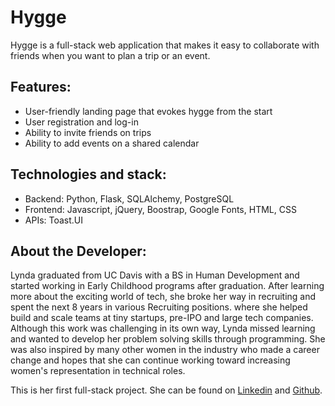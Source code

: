 # Hygge 

Hygge is a full-stack web application that makes it easy to collaborate with friends when you 
want to plan a trip or an event.

<h2> Features:</h2>
<ul>

<li>User-friendly landing page that evokes hygge from the start</li>
<li>User registration and log-in</li>
<li>Ability to invite friends on trips</li>
<li>Ability to add events on a shared calendar</li>
</ul>

<h2> Technologies and stack:</h2>
<ul>
<li>Backend: Python, Flask, SQLAlchemy, PostgreSQL</li>
<li>Frontend: Javascript, jQuery, Boostrap, Google Fonts, HTML, CSS</li>
<li>APIs: Toast.UI</li>
</ul>

<h2> About the Developer:</h2>
Lynda graduated from UC Davis with a BS in Human Development and started working in Early Childhood programs after graduation. After learning more about 
the exciting world of tech, she broke her way in recruiting and spent the next 8 years in various Recruiting positions. where she helped build and scale 
teams at tiny startups, pre-IPO and large tech companies.  Although this work was challenging in its own way, Lynda missed learning and wanted to develop 
her problem solving skills through programming. She was also inspired by many other women in the industry who made a career change and hopes that she can 
continue working toward increasing women's representation in technical roles.
<br>

This is her first full-stack project. She can be found on [Linkedin](https://www.linkedin.com/in/lkphan/) and [Github](https://github.com/lyn-phan).